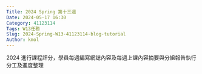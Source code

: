 ```yaml
---
Title: 2024 Spring 第十三週
Date: 2024-05-17 16:30
Category: 41123114
Tags: W13任務
Slug: 2024-Spring-W13-41123114-blog-tutorial
Author: kmol
---
```


2024 進行課程評分，學員每週編寫網誌內容及每週上課內容摘要與分組報告執行分工及進度整理

<!-- PELICAN_END_SUMMARY -->
